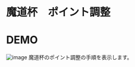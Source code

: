 # 魔道杯　ポイント調整

# DEMO

![image](https://github.com/kmlnwiz/point-adjust/assets/48175908/eb4146f4-7649-4cba-831d-dff7a0185451)
魔道杯のポイント調整の手順を表示します。
